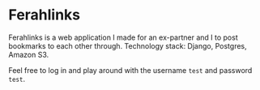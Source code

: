 # Ferahlinks

Ferahlinks is a web application I made for an ex-partner and I to post bookmarks to each other through. Technology stack: Django, Postgres, Amazon S3.

Feel free to log in and play around with the username `test` and password `test`.